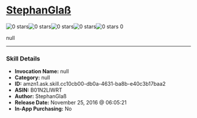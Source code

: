 # [StephanGlaß](http://alexa.amazon.com/#skills/amzn1.ask.skill.cc10cb00-db0a-4631-ba8b-e40c3b17baa2)
![0 stars](../../images/ic_star_border_black_18dp_1x.png)![0 stars](../../images/ic_star_border_black_18dp_1x.png)![0 stars](../../images/ic_star_border_black_18dp_1x.png)![0 stars](../../images/ic_star_border_black_18dp_1x.png)![0 stars](../../images/ic_star_border_black_18dp_1x.png) 0

null

***

### Skill Details

* **Invocation Name:** null
* **Category:** null
* **ID:** amzn1.ask.skill.cc10cb00-db0a-4631-ba8b-e40c3b17baa2
* **ASIN:** B01N2LIWRT
* **Author:** StephanGlaß
* **Release Date:** November 25, 2016 @ 06:05:21
* **In-App Purchasing:** No
